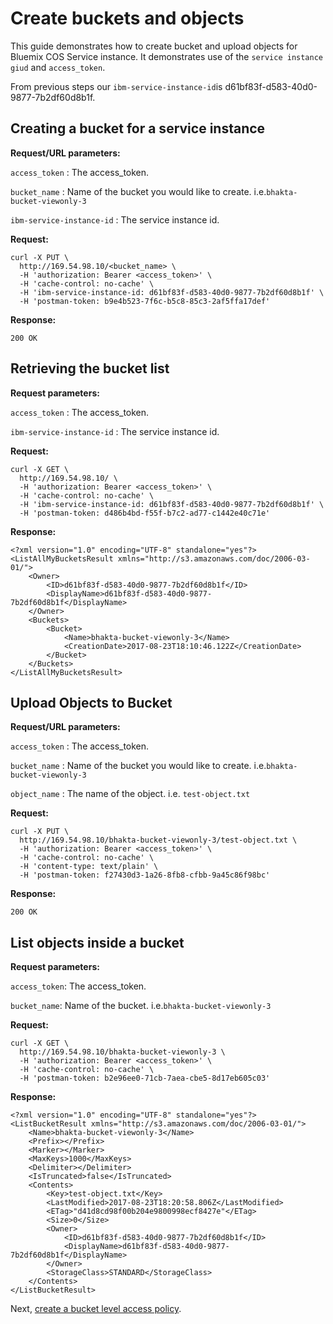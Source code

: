 # Create buckets and objects

This guide demonstrates how to create bucket and upload objects for Bluemix COS Service instance. It demonstrates use of the `service instance giud` and `access_token`.

From previous steps our `ibm-service-instance-id`is d61bf83f-d583-40d0-9877-7b2df60d8b1f.

## Creating a bucket for a service instance

**Request/URL parameters:**

`access_token` : The access\_token.

`bucket_name` : Name of the bucket you would like to create. i.e.`bhakta-bucket-viewonly-3`

`ibm-service-instance-id` : The service instance id.

**Request:**

```
curl -X PUT \
  http://169.54.98.10/<bucket_name> \
  -H 'authorization: Bearer <access_token>' \
  -H 'cache-control: no-cache' \
  -H 'ibm-service-instance-id: d61bf83f-d583-40d0-9877-7b2df60d8b1f' \
  -H 'postman-token: b9e4b523-7f6c-b5c8-85c3-2af5ffa17def'
```

**Response:**

```
200 OK
```

## Retrieving the bucket list

**Request parameters:**

`access_token` : The access\_token.

`ibm-service-instance-id` : The service instance id.

**Request:**

```
curl -X GET \
  http://169.54.98.10/ \
  -H 'authorization: Bearer <access_token>' \
  -H 'cache-control: no-cache' \
  -H 'ibm-service-instance-id: d61bf83f-d583-40d0-9877-7b2df60d8b1f' \
  -H 'postman-token: d486b4bd-f55f-b7c2-ad77-c1442e40c71e'
```

**Response:**

```
<?xml version="1.0" encoding="UTF-8" standalone="yes"?>
<ListAllMyBucketsResult xmlns="http://s3.amazonaws.com/doc/2006-03-01/">
    <Owner>
        <ID>d61bf83f-d583-40d0-9877-7b2df60d8b1f</ID>
        <DisplayName>d61bf83f-d583-40d0-9877-7b2df60d8b1f</DisplayName>
    </Owner>
    <Buckets>
        <Bucket>
            <Name>bhakta-bucket-viewonly-3</Name>
            <CreationDate>2017-08-23T18:10:46.122Z</CreationDate>
        </Bucket>
    </Buckets>
</ListAllMyBucketsResult>
```

## Upload Objects to Bucket

**Request/URL parameters:**

`access_token` : The access\_token.

`bucket_name` : Name of the bucket you would like to create. i.e.`bhakta-bucket-viewonly-3`

`object_name` : The name of the object. i.e. `test-object.txt`

**Request:**

```
curl -X PUT \
  http://169.54.98.10/bhakta-bucket-viewonly-3/test-object.txt \
  -H 'authorization: Bearer <access_token>' \
  -H 'cache-control: no-cache' \
  -H 'content-type: text/plain' \
  -H 'postman-token: f27430d3-1a26-8fb8-cfbb-9a45c86f98bc'
```

**Response:**

```
200 OK
```

## List objects inside a bucket

**Request parameters:**

`access_token`: The access\_token.

`bucket_name`: Name of the bucket. i.e.`bhakta-bucket-viewonly-3`

**Request:**

```
curl -X GET \
  http://169.54.98.10/bhakta-bucket-viewonly-3 \
  -H 'authorization: Bearer <access_token>' \
  -H 'cache-control: no-cache' \
  -H 'postman-token: b2e96ee0-71cb-7aea-cbe5-8d17eb605c03'
```

**Response:**

```
<?xml version="1.0" encoding="UTF-8" standalone="yes"?>
<ListBucketResult xmlns="http://s3.amazonaws.com/doc/2006-03-01/">
    <Name>bhakta-bucket-viewonly-3</Name>
    <Prefix></Prefix>
    <Marker></Marker>
    <MaxKeys>1000</MaxKeys>
    <Delimiter></Delimiter>
    <IsTruncated>false</IsTruncated>
    <Contents>
        <Key>test-object.txt</Key>
        <LastModified>2017-08-23T18:20:58.806Z</LastModified>
        <ETag>"d41d8cd98f00b204e9800998ecf8427e"</ETag>
        <Size>0</Size>
        <Owner>
            <ID>d61bf83f-d583-40d0-9877-7b2df60d8b1f</ID>
            <DisplayName>d61bf83f-d583-40d0-9877-7b2df60d8b1f</DisplayName>
        </Owner>
        <StorageClass>STANDARD</StorageClass>
    </Contents>
</ListBucketResult>
```

Next, [create a bucket level access policy](tutorials/bucket-level-access-control-as-admin.html).
